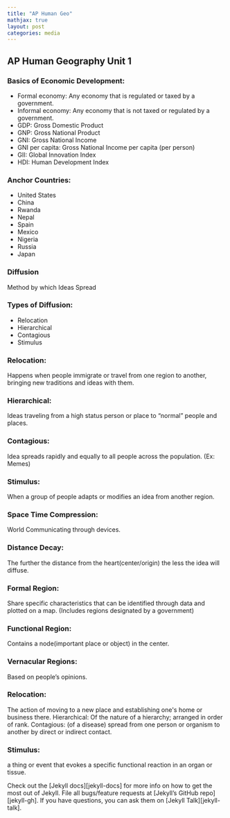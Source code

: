 ```yaml
---
title: "AP Human Geo"
mathjax: true
layout: post
categories: media
---
```


## AP Human Geography Unit 1

### Basics of Economic Development:

 * Formal economy: Any economy that is regulated or taxed by a government.
 * Informal economy: Any economy that is not taxed or regulated by a government.
 * GDP: Gross Domestic Product
 * GNP: Gross National Product
 * GNI: Gross National Income
 * GNI per capita: Gross National Income per capita (per person)
 * GII: Global Innovation Index
 * HDI: Human Development Index
 
### Anchor Countries:
 * United States
 * China
 * Rwanda
 * Nepal
 * Spain
 * Mexico
 * Nigeria
 * Russia
 * Japan

### Diffusion

Method by which Ideas Spread

### Types of Diffusion:
 * Relocation
 * Hierarchical
 * Contagious
 * Stimulus


### Relocation:

Happens when people immigrate or travel from one region to another, bringing new traditions and ideas with them.


### Hierarchical:

Ideas traveling from a high status person or place to “normal” people and places.


### Contagious:

Idea spreads rapidly and equally to all people across the population.                        (Ex: Memes)

### Stimulus:

When a group of people adapts or modifies an idea from another region.

### Space Time Compression:

World Communicating through devices.

### Distance Decay:

The further the distance from the heart(center/origin) the less the idea will diffuse.

### Formal Region:

Share specific characteristics that can be identified through data and plotted on a map. (Includes regions designated by a government)

### Functional Region:

Contains a node(important place or object) in the center.

### Vernacular Regions:

Based on people’s opinions.

### Relocation:
The action of moving to a new place and establishing one's home or business there.
Hierarchical:
Of the nature of a hierarchy; arranged in order of rank.
Contagious:
(of a disease) spread from one person or organism to another by direct or indirect contact.
### Stimulus:
a thing or event that evokes a specific functional reaction in an organ or tissue.

Check out the [Jekyll docs][jekyll-docs] for more info on how to get the most out of Jekyll. File all bugs/feature requests at [Jekyll’s GitHub repo][jekyll-gh]. If you have questions, you can ask them on [Jekyll Talk][jekyll-talk].
